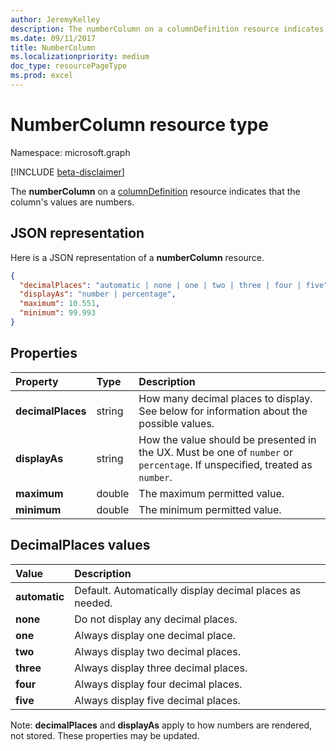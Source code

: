 ```yaml
---
author: JeremyKelley
description: The numberColumn on a columnDefinition resource indicates that the column's values are numbers.
ms.date: 09/11/2017
title: NumberColumn
ms.localizationpriority: medium
doc_type: resourcePageType
ms.prod: excel
---
```


# NumberColumn resource type

Namespace: microsoft.graph

[!INCLUDE [beta-disclaimer](../../includes/beta-disclaimer.md)]

The **numberColumn** on a [columnDefinition](columndefinition.md) resource indicates that the column's values are numbers.

## JSON representation

Here is a JSON representation of a **numberColumn** resource.

<!-- { "blockType": "resource", "@odata.type": "microsoft.graph.numberColumn" } -->

```json
{
  "decimalPlaces": "automatic | none | one | two | three | four | five",
  "displayAs": "number | percentage",
  "maximum": 10.551,
  "minimum": 99.993
}
```

## Properties

| Property          | Type   | Description                                                                                                                |
| :---------------- | :----- | :------------------------------------------------------------------------------------------------------------------------- |
| **decimalPlaces** | string | How many decimal places to display. See below for information about the possible values.                                   |
| **displayAs**     | string | How the value should be presented in the UX. Must be one of `number` or `percentage`. If unspecified, treated as `number`. |
| **maximum**       | double | The maximum permitted value.                                                                                               |
| **minimum**       | double | The minimum permitted value.                                                                                               |

## DecimalPlaces values

| Value         | Description                                              |
| :------------ | :------------------------------------------------------- |
| **automatic** | Default. Automatically display decimal places as needed. |
| **none**      | Do not display any decimal places.                       |
| **one**       | Always display one decimal place.                        |
| **two**       | Always display two decimal places.                       |
| **three**     | Always display three decimal places.                     |
| **four**      | Always display four decimal places.                      |
| **five**      | Always display five decimal places.                      |

Note: **decimalPlaces** and **displayAs** apply to how numbers are rendered, not stored.
These properties may be updated.

<!--
{
  "type": "#page.annotation",
  "description": "",
  "keywords": "",
  "section": "documentation",
  "tocPath": "Resources/NumberColumn",
  "suppressions": []
}
-->

